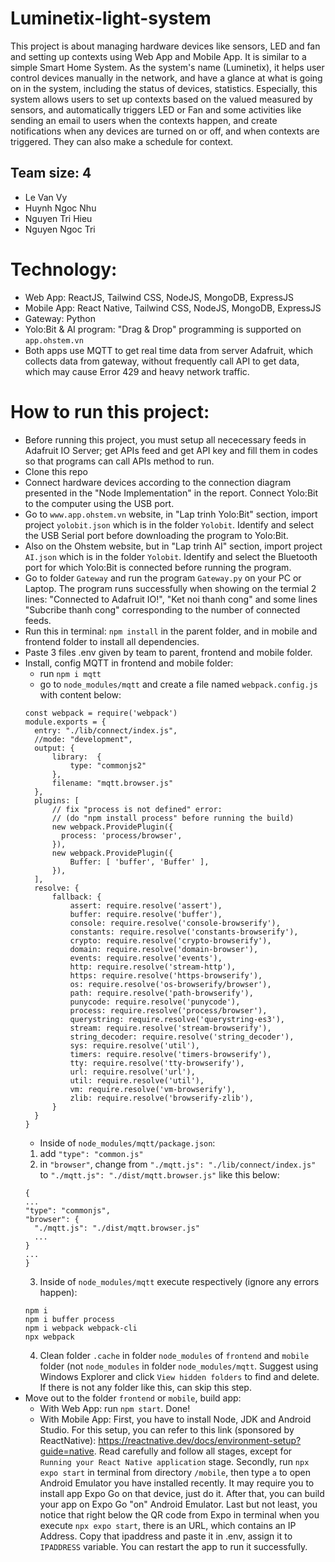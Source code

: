 # Luminetix-light-system
This project is about managing hardware devices like sensors, LED and fan and setting up contexts using Web App and Mobile App. It is similar to a simple Smart Home System.
As the system's name (Luminetix), it helps user control devices manually in the network, and have a glance at what is going on in the system, including the status of devices, 
statistics. Especially, this system allows users to set up contexts based on the valued measured by sensors, and automatically triggers LED or Fan and some activities
like sending an email to users when the contexts happen, and create notifications when any devices are turned on or off, and when contexts are triggered. They can also make a schedule for context.
## Team size: 4
- Le Van Vy
- Huynh Ngoc Nhu
- Nguyen Tri Hieu
- Nguyen Ngoc Tri
# Technology:
- Web App: ReactJS, Tailwind CSS, NodeJS, MongoDB, ExpressJS
- Mobile App: React Native, Tailwind CSS, NodeJS, MongoDB, ExpressJS
- Gateway: Python
- Yolo:Bit & AI program: "Drag & Drop" programming is supported on ```app.ohstem.vn``` 
- Both apps use MQTT to get real time data from server Adafruit, which collects data from gateway, without frequently call API to get data, which may cause Error 429 and
heavy network traffic.
# How to run this project:
- Before running this project, you must setup all nececessary feeds in Adafruit IO Server; get APIs feed and get API key and fill them in codes so that programs can call APIs method to run.
- Clone this repo
- Connect hardware devices according to the connection diagram presented in the "Node Implementation" in the report. Connect Yolo:Bit to the computer using the USB port.
- Go to ```www.app.ohstem.vn``` website, in "Lap trinh Yolo:Bit" section, import project ```yolobit.json``` which is in the folder ```Yolobit```. Identify and select the USB Serial port before downloading the program to Yolo:Bit.
- Also on the Ohstem website, but in "Lap trinh AI" section, import project ```AI.json``` which is in the folder ```Yolobit```. Identify and select the Bluetooth port for which Yolo:Bit is connected before running the program.
- Go to folder ```Gateway``` and run the program ```Gateway.py``` on your PC or Laptop. The program runs successfully when showing on the termial 2 lines: "Connected to Adafruit IO!", "Ket noi thanh cong" and some lines "Subcribe thanh cong" corresponding to the number of connected feeds.
- Run this in terminal: ```npm install``` in the parent folder, and in mobile and frontend folder to install all dependencies.
- Paste 3 files .env given by team to parent, frontend and mobile folder.
- Install, config MQTT in frontend and mobile folder:
  - run ```npm i mqtt```
  - go to ```node_modules/mqtt``` and create a file named ```webpack.config.js``` with content below:
  ```
  const webpack = require('webpack')
  module.exports = {
    entry: "./lib/connect/index.js",
    //mode: "development",
    output: {
        library:  {
            type: "commonjs2"
        },
        filename: "mqtt.browser.js"
    },
    plugins: [
        // fix "process is not defined" error:
        // (do "npm install process" before running the build)
        new webpack.ProvidePlugin({
          process: 'process/browser',
        }),
        new webpack.ProvidePlugin({
            Buffer: [ 'buffer', 'Buffer' ],
        }),
    ],
    resolve: {
        fallback: {
            assert: require.resolve('assert'),
            buffer: require.resolve('buffer'),
            console: require.resolve('console-browserify'),
            constants: require.resolve('constants-browserify'),
            crypto: require.resolve('crypto-browserify'),
            domain: require.resolve('domain-browser'),
            events: require.resolve('events'),
            http: require.resolve('stream-http'),
            https: require.resolve('https-browserify'),
            os: require.resolve('os-browserify/browser'),
            path: require.resolve('path-browserify'),
            punycode: require.resolve('punycode'),
            process: require.resolve('process/browser'),
            querystring: require.resolve('querystring-es3'),
            stream: require.resolve('stream-browserify'),
            string_decoder: require.resolve('string_decoder'),
            sys: require.resolve('util'),
            timers: require.resolve('timers-browserify'),
            tty: require.resolve('tty-browserify'),
            url: require.resolve('url'),
            util: require.resolve('util'),
            vm: require.resolve('vm-browserify'),
            zlib: require.resolve('browserify-zlib'),
        }
    }
  }
  ```
  - Inside of ```node_modules/mqtt/package.json```:
  1. add ```"type": "common.js"```
  2. in ```"browser"```, change from ```"./mqtt.js": "./lib/connect/index.js"``` to ```"./mqtt.js": "./dist/mqtt.browser.js"``` like this below:
  ```
  {
  ...
  "type": "commonjs",
  "browser": {
    "./mqtt.js": "./dist/mqtt.browser.js"
    ...
  }
  ...
  }
  ```
  3. Inside of ```node_modules/mqtt``` execute respectively (ignore any errors happen):
  ```
  npm i 
  npm i buffer process
  npm i webpack webpack-cli
  npx webpack
  ```
  4. Clean folder ```.cache``` in folder ```node_modules``` of ```frontend``` and ```mobile``` folder (not ```node_modules``` in folder ```node_modules/mqtt```. Suggest using Windows Explorer and click ```View hidden folders``` to find and delete. If there is not any folder like this, can skip this step.
- Move out to the folder ```frontend``` or ```mobile```, build app:
  - With Web App: run ```npm start```. Done!
  - With Mobile App: First, you have to install Node, JDK and Android Studio. For this setup, you can refer to this link (sponsored by ReactNative): https://reactnative.dev/docs/environment-setup?guide=native. Read carefully and follow all stages, except for ```Running your React Native application``` stage. Secondly, run ```npx expo start``` in terminal from directory ```/mobile```, then type ```a``` to open Android Emulator you have installed recently. It may require you to install app Expo Go on that device, just do it. After that, you can build your app on Expo Go "on" Android Emulator. Last but not least, you notice that right below the QR code from Expo in terminal when you execute ```npx expo start```, there is an URL, which contains an IP Address. Copy that ipaddress and paste it in .env, assign it to ```IPADDRESS``` variable. You can restart the app to run it successfully.

  
